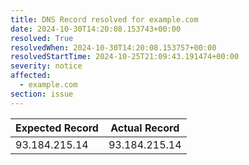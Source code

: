 ```yaml
---
title: DNS Record resolved for example.com
date: 2024-10-30T14:20:08.153743+00:00
resolved: True
resolvedWhen: 2024-10-30T14:20:08.153757+00:00
resolvedStartTime: 2024-10-25T21:09:43.191474+00:00
severity: notice
affected:
  - example.com
section: issue
---
```


| Expected Record  | Actual Record  |
|------------------|----------------|
| 93.184.215.14 | 93.184.215.14 |
